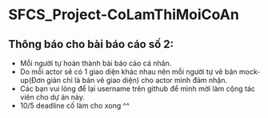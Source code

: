 # SFCS_Project-CoLamThiMoiCoAn
## Thông báo cho bài báo cáo số 2:
- Mỗi người tự hoàn thành bài báo cáo cá nhân.
- Do mỗi actor sẽ có 1 giao diện khác nhau nên mỗi người tự vẽ bản mock-up(Đơn giản chỉ là bản vẽ giao diện) cho actor mình đảm nhận.
- Các bạn vui lòng để lại username trên github để mình mời làm cộng tác viên cho dự án này.
- 10/5 deadline cố làm cho xong ^^
